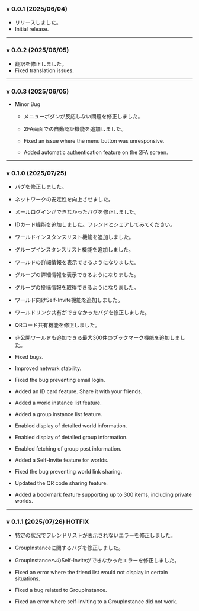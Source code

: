### v 0.0.1 (2025/06/04)

- リリースしました。
- Initial release.

---

### v 0.0.2 (2025/06/05)

- 翻訳を修正しました。
- Fixed translation issues.

---

### v 0.0.3 (2025/06/05)

- Minor Bug 

    - メニューボダンが反応しない問題を修正しました。
    - 2FA画面での自動認証機能を追加しました。

    - Fixed an issue where the menu button was unresponsive.
    - Added automatic authentication feature on the 2FA screen.


---

 
### v 0.1.0 (2025/07/25)

* バグを修正しました。  
* ネットワークの安定性を向上させました。  
* メールログインができなかったバグを修正しました。  
* IDカード機能を追加しました。フレンドとシェアしてみてください。  
* ワールドインスタンスリスト機能を追加しました。  
* グループインスタンスリスト機能を追加しました。  
* ワールドの詳細情報を表示できるようになりました。  
* グループの詳細情報を表示できるようになりました。  
* グループの投稿情報を取得できるようになりました。  
* ワールド向けSelf-Invite機能を追加しました。  
* ワールドリンク共有ができなかったバグを修正しました。  
* QRコード共有機能を修正しました。  
* 非公開ワールドも追加できる最大300件のブックマーク機能を追加しました。

* Fixed bugs.  
* Improved network stability.  
* Fixed the bug preventing email login.  
* Added an ID card feature. Share it with your friends.  
* Added a world instance list feature.  
* Added a group instance list feature.  
* Enabled display of detailed world information.  
* Enabled display of detailed group information.  
* Enabled fetching of group post information.  
* Added a Self-Invite feature for worlds.  
* Fixed the bug preventing world link sharing.  
* Updated the QR code sharing feature.  
* Added a bookmark feature supporting up to 300 items, including private worlds.

---


### v 0.1.1 (2025/07/26) HOTFIX

* 特定の状況でフレンドリストが表示されないエラーを修正しました。
* GroupInstanceに関するバグを修正しました。
* GroupInstanceへのSelf-Inviteができなかったエラーを修正しました。

* Fixed an error where the friend list would not display in certain situations.
* Fixed a bug related to GroupInstance.
* Fixed an error where self-inviting to a GroupInstance did not work.
